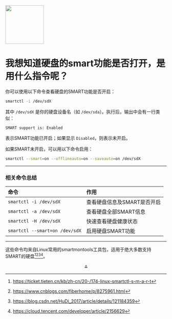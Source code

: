 <img src="https://r2cdn.perplexity.ai/pplx-full-logo-primary-dark%402x.png" class="logo" width="120"/>

# 我想知道硬盘的smart功能是否打开，是用什么指令呢？

你可以使用以下命令查看硬盘的SMART功能是否开启：

```bash
smartctl -i /dev/sdX
```

其中 `/dev/sdX` 是你的硬盘设备名（如 `/dev/sda`）。执行后，输出中会有一行类似：

```
SMART support is: Enabled
```

表示SMART功能已开启；如果显示 `Disabled`，则表示未开启。

如果SMART未开启，可以用以下命令启用：

```bash
smartctl --smart=on --offlineauto=on --saveauto=on /dev/sdX
```


---

### 相关命令总结

| 命令 | 作用 |
| :-- | :-- |
| `smartctl -i /dev/sdX` | 查看硬盘信息及SMART是否开启 |
| `smartctl -a /dev/sdX` | 查看硬盘全部SMART信息 |
| `smartctl -H /dev/sdX` | 快速查看硬盘健康状态 |
| `smartctl --smart=on /dev/sdX` | 启用硬盘SMART功能 |


---

这些命令均来自Linux常用的smartmontools工具包，适用于绝大多数支持SMART的硬盘[^1][^2][^3][^7]。

<div style="text-align: center">⁂</div>

[^1]: https://ticket.tieten.cn/kb/zh-cn/20-/174-linux-smartctl-s-m-a-r-t

[^2]: https://www.cnblogs.com/fiberhome/p/8275961.html

[^3]: https://blog.csdn.net/HuDi_2017/article/details/121184359

[^4]: https://blog.csdn.net/m0_63331248/article/details/140575992

[^5]: https://www.bookstack.cn/read/linux-command-1.14-zh/command-smartmontools.md

[^6]: https://github.com/LCTT/TranslateProject/blob/master/published/201412/20141017 How to check hard disk health on Linux using smartmontools.md

[^7]: https://cloud.tencent.com/developer/article/2156629

[^8]: https://my.oschina.net/emacs_8757573/blog/17192470

[^9]: https://www.cnblogs.com/klb561/p/9157537.html

